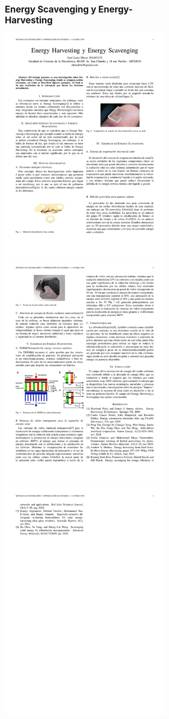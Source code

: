 # Energy Scavenging y Energy-Harvesting
<img src="https://github.com/tiocalvispolimarch/imagenes/blob/master/Energy_harvesting-(1)-001.jpg">
<img src="https://github.com/tiocalvispolimarch/imagenes/blob/master/Energy_harvesting-(1)-002.jpg">
<img src="https://github.com/tiocalvispolimarch/imagenes/blob/master/Energy_harvesting-(1)-003.jpg">

